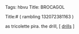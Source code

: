 Tags: hbvu
Title: BROCAGOL
  
Title:# ( rambling 132072381163 )  
  
as tricolette pira. the drill, [ [drills](https://www.espn.com/soccer/match//gameId/365464) ]